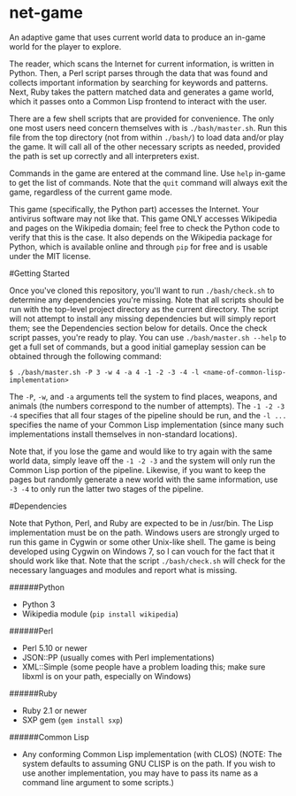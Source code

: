 net-game
========

An adaptive game that uses current world data to produce an in-game world for the player to explore.

The reader, which scans the Internet for current information, is written in Python. Then, a Perl script parses through the data that was found and collects important information by searching for keywords and patterns. Next, Ruby takes the pattern matched data and generates a game world, which it passes onto a Common Lisp frontend to interact with the user.

There are a few shell scripts that are provided for convenience. The only one most users need concern themselves with is `./bash/master.sh`. Run this file from the top directory (not from within `./bash/`) to load data and/or play the game. It will call all of the other necessary scripts as needed, provided the path is set up correctly and all interpreters exist.

Commands in the game are entered at the command line. Use `help` in-game to get the list of commands. Note that the `quit` command will always exit the game, regardless of the current game mode.

This game (specifically, the Python part) accesses the Internet. Your antivirus software may not like that. This game ONLY accesses Wikipedia and pages on the Wikipedia domain; feel free to check the Python code to verify that this is the case. It also depends on the Wikipedia package for Python, which is available online and through `pip` for free and is usable under the MIT license.

#Getting Started

Once you've cloned this repository, you'll want to run `./bash/check.sh` to determine any dependencies you're missing. Note that all scripts should be run with the top-level project directory as the current directory. The script will not attempt to install any missing dependencies but will simply report them; see the Dependencies section below for details. Once the check script passes, you're ready to play. You can use `./bash/master.sh --help` to get a full set of commands, but a good initial gameplay session can be obtained through the following command:

    $ ./bash/master.sh -P 3 -w 4 -a 4 -1 -2 -3 -4 -l <name-of-common-lisp-implementation>

The `-P`, `-w`, and `-a` arguments tell the system to find places, weapons, and animals (the numbers correspond to the number of attempts). The `-1 -2 -3 -4` specifies that all four stages of the pipeline should be run, and the `-l ...` specifies the name of your Common Lisp implementation (since many such implementations install themselves in non-standard locations).

Note that, if you lose the game and would like to try again with the same world data, simply leave off the `-1 -2 -3` and the system will only run the Common Lisp portion of the pipeline. Likewise, if you want to keep the pages but randomly generate a new world with the same information, use `-3 -4` to only run the latter two stages of the pipeline.

#Dependencies

Note that Python, Perl, and Ruby are expected to be in /usr/bin. The Lisp implementation must be on the path. Windows users are strongly urged to run this game in Cygwin or some other Unix-like shell. The game is being developed using Cygwin on Windows 7, so I can vouch for the fact that it should work like that. Note that the script `./bash/check.sh` will check for the necessary languages and modules and report what is missing.

######Python
* Python 3
* Wikipedia module (`pip install wikipedia`)

######Perl
* Perl 5.10 or newer
* JSON::PP (usually comes with Perl implementations)
* XML::Simple (some people have a problem loading this; make sure libxml is on your path, especially on Windows)

######Ruby
* Ruby 2.1 or newer
* SXP gem (`gem install sxp`)

######Common Lisp
* Any conforming Common Lisp implementation (with CLOS)
(NOTE: The system defaults to assuming GNU CLISP is on the path. If you wish to use another implementation, you may have to pass its name as a command line argument to some scripts.)
